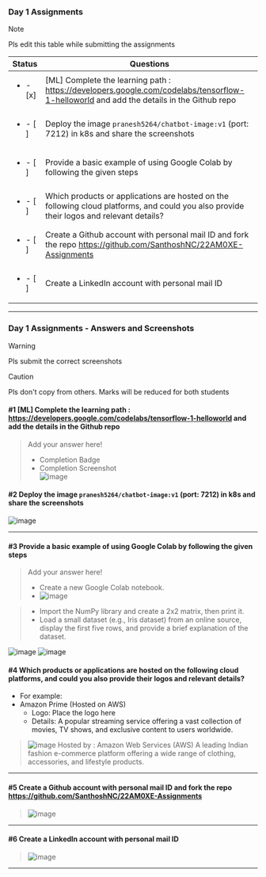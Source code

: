 ### Day 1 Assignments

> [!NOTE]
> Pls edit this table while submitting the assignments

| Status         | Questions     | 
|----------------|---------------|
| <ul><li>- [x] </li></ul> | [ML] Complete the learning path : https://developers.google.com/codelabs/tensorflow-1-helloworld and add the details in the Github repo |
| <ul><li>- [ ] </li></ul> | Deploy the image `pranesh5264/chatbot-image:v1` (port: 7212) in k8s and share the screenshots |
| <ul><li>- [ ] </li></ul> | Provide a basic example of using Google Colab by following the given steps  |
| <ul><li>- [ ] </li></ul> | Which products or applications are hosted on the following cloud platforms, and could you also provide their logos and relevant details?  |
| <ul><li>- [ ] </li></ul> | Create a Github account with personal mail ID and fork the repo https://github.com/SanthoshNC/22AM0XE-Assignments  |
| <ul><li>- [ ] </li></ul> | Create a LinkedIn account with personal mail ID  |


***

### Day 1 Assignments - Answers and Screenshots

> [!WARNING]
> Pls submit the correct screenshots

> [!CAUTION]
> Pls don't copy from others. Marks will be reduced for both students

#### #1 [ML] Complete the learning path : https://developers.google.com/codelabs/tensorflow-1-helloworld and add the details in the Github repo
> Add your answer here!
> - Completion Badge
> - Completion Screenshot	
![image](https://github.com/user-attachments/assets/d818e2e0-b868-433e-a0db-a7486953b367)


#### #2 Deploy the image `pranesh5264/chatbot-image:v1` (port: 7212) in k8s and share the screenshots
> 
![image](https://github.com/user-attachments/assets/12b2699a-2a30-45eb-bf79-f621edc9af3f)

***

#### #3 Provide a basic example of using Google Colab by following the given steps
> Add your answer here!
> - Create a new Google Colab notebook.
> - ![image](https://github.com/user-attachments/assets/d71403ea-fd8a-4bf6-9249-d6bbe4d60fe2)

> - Import the NumPy library and create a 2x2 matrix, then print it.
> - Load a small dataset (e.g., Iris dataset) from an online source, display the first five rows, and provide a brief explanation of the dataset.

![image](https://github.com/user-attachments/assets/befb8e4f-d4c3-44e7-900d-558021c74eb6)
![image](https://github.com/user-attachments/assets/4465efe1-00f8-4c60-b6af-a7d68c71c8f5)


#### #4 Which products or applications are hosted on the following cloud platforms, and could you also provide their logos and relevant details? 
- For example:
- Amazon Prime (Hosted on AWS)
  - Logo: Place the logo here
  - Details: A popular streaming service offering a vast collection of movies, TV shows, and exclusive content to users worldwide.

> ![image](https://github.com/user-attachments/assets/9d7c13be-6e74-42f0-8dde-61baea4ca865)
  Hosted by : Amazon Web Services (AWS)
> A leading Indian fashion e-commerce platform offering a wide range of clothing, accessories, and lifestyle products.
***

#### #5 Create a Github account with personal mail ID and fork the repo https://github.com/SanthoshNC/22AM0XE-Assignments
> ![image](https://github.com/user-attachments/assets/cae73c92-0439-4a36-81a6-134b4d0f0949)


***

#### #6 Create a LinkedIn account with personal mail ID
> ![image](https://github.com/user-attachments/assets/2f7c79e4-6dec-4993-ab43-392127030d89)


***
